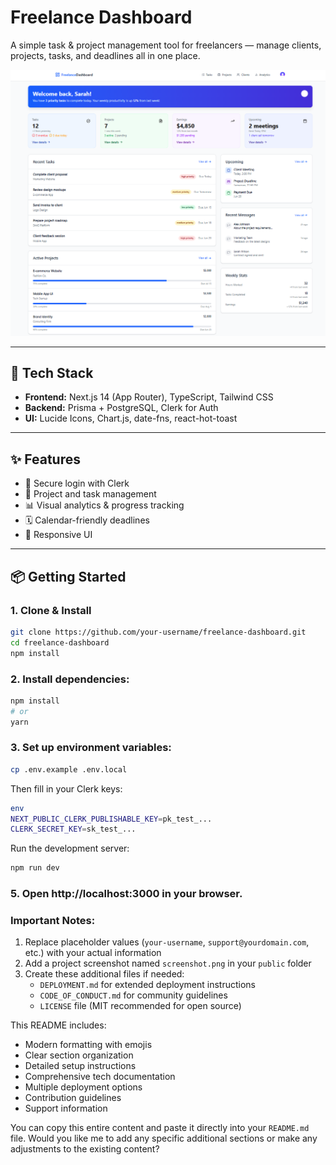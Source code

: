# Freelance Dashboard

A simple task & project management tool for freelancers — manage clients, projects, tasks, and deadlines all in one place.

![Screenshot](./public/screenshot.png)

---

## 🚀 Tech Stack

- **Frontend:** Next.js 14 (App Router), TypeScript, Tailwind CSS
- **Backend:** Prisma + PostgreSQL, Clerk for Auth
- **UI:** Lucide Icons, Chart.js, date-fns, react-hot-toast

---

## ✨ Features

- 🔐 Secure login with Clerk
- 📁 Project and task management
- 📊 Visual analytics & progress tracking
- 🗓️ Calendar-friendly deadlines
- 📱 Responsive UI

---

## 📦 Getting Started

### 1. Clone & Install

```bash
git clone https://github.com/your-username/freelance-dashboard.git
cd freelance-dashboard
npm install
 ```

### 2. Install dependencies:

```bash
npm install
# or
yarn
```

### 3. Set up environment variables:

```bash
cp .env.example .env.local
```

Then fill in your Clerk keys:

```bash
env
NEXT_PUBLIC_CLERK_PUBLISHABLE_KEY=pk_test_...
CLERK_SECRET_KEY=sk_test_...
```

Run the development server:

```bash
npm run dev
```

### 5. Open http://localhost:3000 in your browser.


### Important Notes:
1. Replace placeholder values (`your-username`, `support@yourdomain.com`, etc.) with your actual information
2. Add a project screenshot named `screenshot.png` in your `public` folder
3. Create these additional files if needed:
   - `DEPLOYMENT.md` for extended deployment instructions
   - `CODE_OF_CONDUCT.md` for community guidelines
   - `LICENSE` file (MIT recommended for open source)

This README includes:
- Modern formatting with emojis
- Clear section organization
- Detailed setup instructions
- Comprehensive tech documentation
- Multiple deployment options
- Contribution guidelines
- Support information

You can copy this entire content and paste it directly into your `README.md` file. Would you like me to add any specific additional sections or make any adjustments to the existing content?

